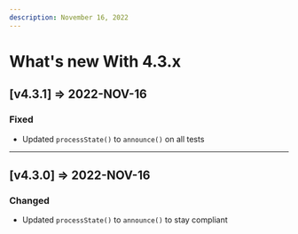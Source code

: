 ```yaml
---
description: November 16, 2022
---
```


# What's new With 4.3.x

## \[v4.3.1] => 2022-NOV-16

### Fixed

* Updated `processState()` to `announce()` on all tests

***

## \[v4.3.0] => 2022-NOV-16

### Changed

* Updated `processState()` to `announce()` to stay compliant
